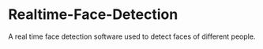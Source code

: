 # Realtime-Face-Detection
A real time face detection software used to detect faces of different people.
